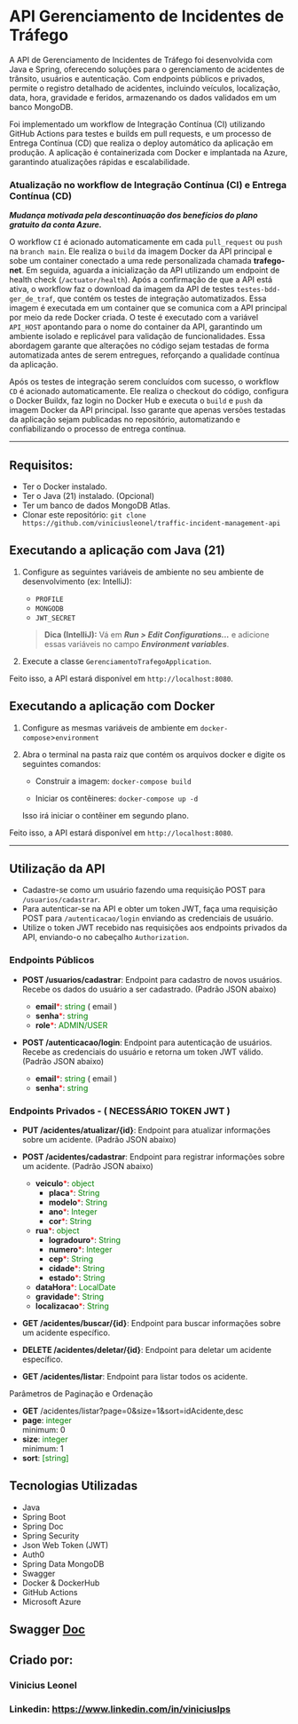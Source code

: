 # API Gerenciamento de Incidentes de Tráfego

A API de Gerenciamento de Incidentes de Tráfego foi desenvolvida com Java e Spring, 
oferecendo soluções para o gerenciamento de acidentes de trânsito, usuários e autenticação. 
Com endpoints públicos e privados, permite o registro detalhado de acidentes, incluindo 
veículos, localização, data, hora, gravidade e feridos, armazenando os dados validados 
em um banco MongoDB. 

Foi implementado um workflow de Integração Contínua (CI) utilizando GitHub Actions para testes e builds em pull requests, e um processo de Entrega Contínua (CD) que realiza o deploy automático da aplicação em produção. A aplicação é containerizada com Docker e implantada na Azure, garantindo atualizações rápidas e escalabilidade.

### Atualização no workflow de Integração Contínua (CI) e Entrega Contínua (CD)

***Mudança motivada pela descontinuação dos benefícios do plano gratuito da conta Azure.***

O workflow `CI` é acionado automaticamente em cada `pull_request` ou `push` na `branch main`. 
Ele realiza o `build` da imagem Docker da API principal e sobe um container 
conectado a uma rede personalizada chamada **trafego-net**. Em seguida, aguarda 
a inicialização da API utilizando um endpoint de health check (`/actuator/health`). 
Após a confirmação de que a API está ativa, o workflow faz o download da 
imagem da API de testes `testes-bdd-ger_de_traf`, que contém os testes de 
integração automatizados. Essa imagem é executada em um container que se 
comunica com a API principal por meio da rede Docker criada. O teste é 
executado com a variável `API_HOST` apontando para o nome do container da 
API, garantindo um ambiente isolado e replicável para validação de 
funcionalidades. Essa abordagem garante que alterações no código sejam 
testadas de forma automatizada antes de serem entregues, reforçando a 
qualidade contínua da aplicação.

Após os testes de integração serem concluídos com sucesso, o workflow 
`CD` é acionado automaticamente. Ele realiza o checkout do código, configura o 
Docker Buildx, faz login no Docker Hub e executa o `build` e `push` da imagem 
Docker da API principal. Isso garante que apenas versões testadas da aplicação sejam 
publicadas no repositório, automatizando e confiabilizando o processo de 
entrega contínua.

<!--
[Traffic Incident Management API Azure](https://traffic-incident-api-dev-dtbtfvg2e7e7a8eq.eastus2-01.azurewebsites.net/swagger-ui/index.html)-->

--- 

## Requisitos:
- Ter o Docker instalado.
- Ter o Java (21) instalado. (Opcional)
- Ter um banco de dados MongoDB Atlas.
- Clonar este repositório: `git clone https://github.com/viniciusleonel/traffic-incident-management-api`

## Executando a aplicação com Java (21)

1. Configure as seguintes variáveis de ambiente no seu ambiente de desenvolvimento (ex: IntelliJ):
   - `PROFILE`
   - `MONGODB`
   - `JWT_SECRET`

   > **Dica (IntelliJ):** Vá em ***Run > Edit Configurations...*** e adicione essas variáveis no campo ***Environment variables***.

2. Execute a classe `GerenciamentoTrafegoApplication`.

Feito isso, a API estará disponível em `http://localhost:8080`.

## Executando a aplicação com Docker

1. Configure as mesmas variáveis de ambiente em `docker-compose`>`environment`

2. Abra o terminal na pasta raiz que contém os arquivos docker e digite os seguintes comandos:

    - Construir a imagem:
      `docker-compose build`

    - Iniciar os contêineres:
      `docker-compose up -d`

   Isso irá iniciar o contêiner em segundo plano.

Feito isso, a API estará disponível em `http://localhost:8080`.

---

## Utilização da API

- Cadastre-se como um usuário fazendo uma requisição POST para `/usuarios/cadastrar`.
- Para autenticar-se na API e obter um token JWT, faça uma requisição POST para `/autenticacao/login` enviando as credenciais de usuário.
- Utilize o token JWT recebido nas requisições aos endpoints privados da API, enviando-o no cabeçalho `Authorization`.

### Endpoints Públicos

- **POST /usuarios/cadastrar**: Endpoint para cadastro de novos usuários. Recebe os dados do usuário a ser cadastrado. (Padrão JSON abaixo)
    - **email**<span style="color: red;">*</span>: <span style="color: green;">string </span>( email )
    - **senha**<span style="color: red;">*</span>: <span style="color: green;">string</span>
    - **role**<span style="color: red;">*</span>: <span style="color: green;">ADMIN/USER</span>
  

- **POST /autenticacao/login**: Endpoint para autenticação de usuários. Recebe as credenciais do usuário e retorna um token JWT válido. (Padrão JSON abaixo)
    - **email**<span style="color: red;">*</span>: <span style="color: green;">string </span>( email )
    - **senha**<span style="color: red;">*</span>: <span style="color: green;">string</span>


### Endpoints Privados - ( NECESSÁRIO TOKEN JWT )

- **PUT /acidentes/atualizar/{id}**: Endpoint para atualizar informações sobre um acidente. (Padrão JSON abaixo)
- **POST /acidentes/cadastrar**: Endpoint para registrar informações sobre um acidente. (Padrão JSON abaixo)
    - **veiculo**<span style="color: red;">*</span>: <span style="color: green;">object</span>
        - **placa**<span style="color: red;">*</span>: <span style="color: green;">String</span> 
        - **modelo**<span style="color: red;">*</span>: <span style="color: green;">String</span> 
        - **ano**<span style="color: red;">*</span>: <span style="color: green;">Integer</span> 
        - **cor**<span style="color: red;">*</span>: <span style="color: green;">String</span>
    - **rua**<span style="color: red;">*</span>: <span style="color: green;">object</span>
        - **logradouro**<span style="color: red;">*</span>: <span style="color: green;">String</span>
        - **numero**<span style="color: red;">*</span>: <span style="color: green;">Integer</span>
        - **cep**<span style="color: red;">*</span>: <span style="color: green;">String</span>
        - **cidade**<span style="color: red;">*</span>: <span style="color: green;">String</span>
        - **estado**<span style="color: red;">*</span>: <span style="color: green;">String</span>
    - **dataHora**<span style="color: red;">*</span>: <span style="color: green;">LocalDate</span>
    - **gravidade**<span style="color: red;">*</span>: <span style="color: green;">String</span>
    - **localizacao**<span style="color: red;">*</span>: <span style="color: green;">String</span>

- **GET /acidentes/buscar/{id}**: Endpoint para buscar informações sobre um acidente específico.
- **DELETE /acidentes/deletar/{id}**: Endpoint para deletar um acidente específico.
- **GET /acidentes/listar**: Endpoint para listar todos os acidente.

Parâmetros de Paginação e Ordenação

- **GET** /acidentes/listar?page=0&size=1&sort=idAcidente,desc
- **page**: <span style="color: green;">integer</span>  
  minimum: 0
- **size**: <span style="color: green;">integer</span>  
  minimum: 1
- **sort**: <span style="color: green;">[string]</span> 


## Tecnologias Utilizadas

- Java
- Spring Boot
- Spring Doc
- Spring Security
- Json Web Token (JWT)
- Auth0
- Spring Data MongoDB
- Swagger
- Docker & DockerHub
- GitHub Actions
- Microsoft Azure

## Swagger [Doc](http://localhost:8080/swagger-ui/index.html)

## Criado por:

### Vinicius Leonel

### Linkedin: https://www.linkedin.com/in/viniciuslps
